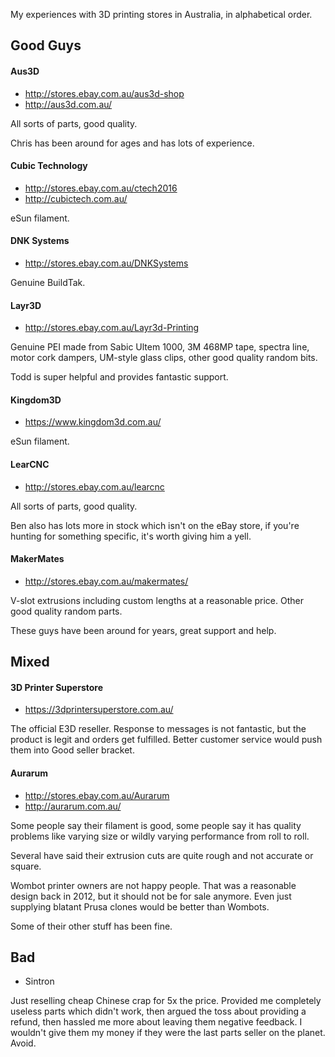 My experiences with 3D printing stores in Australia, in alphabetical order.

## Good Guys

#### Aus3D

- http://stores.ebay.com.au/aus3d-shop
- http://aus3d.com.au/

All sorts of parts, good quality.

Chris has been around for ages and has lots of experience.

#### Cubic Technology

- http://stores.ebay.com.au/ctech2016
- http://cubictech.com.au/

eSun filament.

#### DNK Systems

- http://stores.ebay.com.au/DNKSystems

Genuine BuildTak.

#### Layr3D

- http://stores.ebay.com.au/Layr3d-Printing

Genuine PEI made from Sabic Ultem 1000, 3M 468MP tape, spectra line, motor cork dampers, UM-style glass clips, other good quality random bits.

Todd is super helpful and provides fantastic support.

#### Kingdom3D

- https://www.kingdom3d.com.au/

eSun filament.

#### LearCNC

- http://stores.ebay.com.au/learcnc

All sorts of parts, good quality.

Ben also has lots more in stock which isn't on the eBay store, if you're hunting for something specific, it's worth giving him a yell.

#### MakerMates

- http://stores.ebay.com.au/makermates/

V-slot extrusions including custom lengths at a reasonable price. Other good quality random parts.

These guys have been around for years, great support and help.

## Mixed

#### 3D Printer Superstore

- https://3dprintersuperstore.com.au/

The official E3D reseller. Response to messages is not fantastic, but the product is legit and orders get fulfilled. Better customer service would push them into Good seller bracket.

#### Aurarum

- <http://stores.ebay.com.au/Aurarum>
- <http://aurarum.com.au/>

Some people say their filament is good, some people say it has quality problems like varying size or wildly varying performance from roll to roll.

Several have said their extrusion cuts are quite rough and not accurate or square.

Wombot printer owners are not happy people. That was a reasonable design back in 2012, but it should not be for sale anymore. Even just supplying blatant Prusa clones would be better than Wombots.

Some of their other stuff has been fine.

## Bad

* Sintron

Just reselling cheap Chinese crap for 5x the price. Provided me completely useless parts which didn't work, then argued the toss about providing a refund, then hassled me more about leaving them negative feedback. I wouldn't give them my money if they were the last parts seller on the planet. Avoid.
